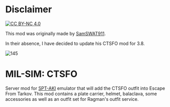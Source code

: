 # Disclaimer

[![CC BY-NC 4.0][cc-by-shield]][cc-by]

[cc-by]: https://creativecommons.org/licenses/by-nc/4.0/
[cc-by-shield]: https://img.shields.io/badge/License-CC%20BY--NC%204.0-lightgrey.svg

This mod was originally made by <a href="https://github.com/SamSWAT911">SamSWAT911</a>.

In their absence, I have decided to update his CTSFO mod for 3.8. 
  
![145](https://github.com/toxicspike/SamSWAT.COD.CTSFO.Fixed/assets/10299219/ed2dcd5c-6877-49c1-8f31-50d17deb79c6)


# MIL-SIM: CTSFO

Server mod for  [SPT-AKI](https://hub.sp-tarkov.com/) emulator that will add the CTSFO outfit into Escape From Tarkov.
This mod contains a plate carrier, helmet, balaclava, some accessories as well as an outfit set for Ragman's outfit service.
